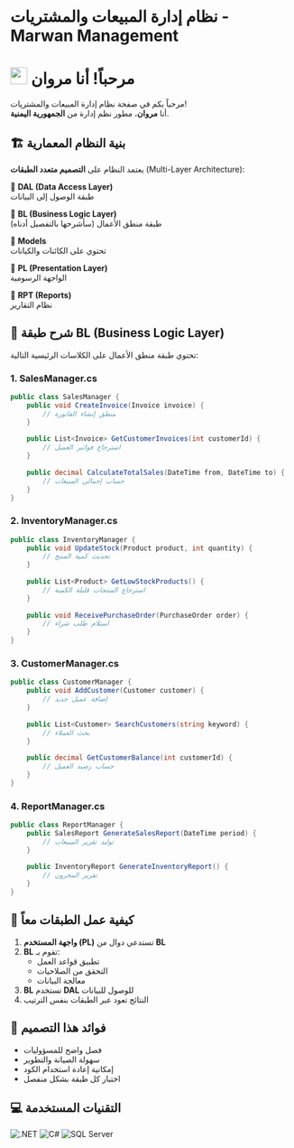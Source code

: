 # نظام إدارة المبيعات والمشتريات - Marwan Management

<h1><img src="https://emojis.slackmojis.com/emojis/images/1531849430/4246/blob-sunglasses.gif?1531849430" width="30"/> مرحباً! أنا مروان</h1>

<p>مرحباً بكم في صفحة نظام إدارة المبيعات والمشتريات! </br> أنا <b>مروان</b>، مطور نظم إدارة من <b>الجمهورية اليمنية</b>. </p>

## 🏗️ بنية النظام المعمارية
يعتمد النظام على **التصميم متعدد الطبقات** (Multi-Layer Architecture):

🔹 **DAL (Data Access Layer)**  
طبقة الوصول إلى البيانات

🔹 **BL (Business Logic Layer)**  
طبقة منطق الأعمال (سأشرحها بالتفصيل أدناه)

🔹 **Models**  
تحتوي على الكائنات والكيانات

🔹 **PL (Presentation Layer)**  
الواجهة الرسومية

🔹 **RPT (Reports)**  
نظام التقارير

## 📂 شرح طبقة BL (Business Logic Layer)

تحتوي طبقة منطق الأعمال على الكلاسات الرئيسية التالية:

### 1. SalesManager.cs
```csharp
public class SalesManager {
    public void CreateInvoice(Invoice invoice) {
        // منطق إنشاء الفاتورة
    }
    
    public List<Invoice> GetCustomerInvoices(int customerId) {
        // استرجاع فواتير العميل
    }
    
    public decimal CalculateTotalSales(DateTime from, DateTime to) {
        // حساب إجمالي المبيعات
    }
}
```

### 2. InventoryManager.cs
```csharp
public class InventoryManager {
    public void UpdateStock(Product product, int quantity) {
        // تحديث كمية المنتج
    }
    
    public List<Product> GetLowStockProducts() {
        // استرجاع المنتجات قليلة الكمية
    }
    
    public void ReceivePurchaseOrder(PurchaseOrder order) {
        // استلام طلب شراء
    }
}
```

### 3. CustomerManager.cs
```csharp
public class CustomerManager {
    public void AddCustomer(Customer customer) {
        // إضافة عميل جديد
    }
    
    public List<Customer> SearchCustomers(string keyword) {
        // بحث العملاء
    }
    
    public decimal GetCustomerBalance(int customerId) {
        // حساب رصيد العميل
    }
}
```

### 4. ReportManager.cs
```csharp
public class ReportManager {
    public SalesReport GenerateSalesReport(DateTime period) {
        // توليد تقرير المبيعات
    }
    
    public InventoryReport GenerateInventoryReport() {
        // تقرير المخزون
    }
}
```

## 🔄 كيفية عمل الطبقات معاً

1. **واجهة المستخدم (PL)** تستدعي دوال من **BL**
2. **BL** تقوم بـ:
   - تطبيق قواعد العمل
   - التحقق من الصلاحيات
   - معالجة البيانات
3. **BL** تستخدم **DAL** للوصول للبيانات
4. النتائج تعود عبر الطبقات بنفس الترتيب

## 📌 فوائد هذا التصميم

- فصل واضح للمسؤوليات
- سهولة الصيانة والتطوير
- إمكانية إعادة استخدام الكود
- اختبار كل طبقة بشكل منفصل

## 💻 التقنيات المستخدمة
<p>
  <img alt=".NET" src="https://img.shields.io/badge/-.NET-512BD4?style=flat-square&logo=dotnet&logoColor=white" />
  <img alt="C#" src="https://img.shields.io/badge/-C%23-239120?style=flat-square&logo=c-sharp&logoColor=white" />
  <img alt="SQL Server" src="https://img.shields.io/badge/-SQL%20Server-CC2927?style=flat-square&logo=microsoft-sql-server&logoColor=white" />
</p>
